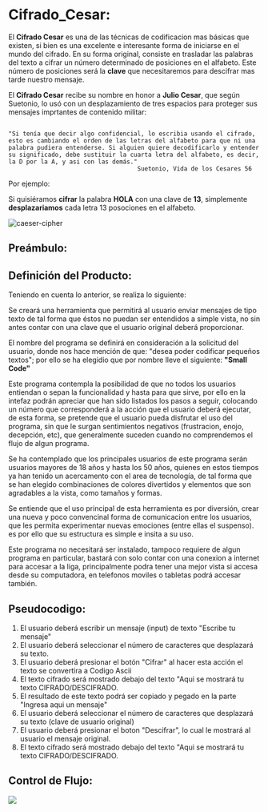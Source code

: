 # Cifrado_Cesar:

El **Cifrado Cesar** es una de las técnicas de codificacion mas básicas que existen, si bien es una excelente e interesante forma de iniciarse en el mundo del cifrado. En su forma original, consiste en trasladar las palabras del texto a cifrar un número determinado de posiciones en el alfabeto. Este número de posiciones será la **clave** que necesitaremos para descifrar mas tarde nuestro mensaje. 

El **Cifrado Cesar** recibe su nombre en honor a **Julio Cesar**, que según Suetonio, lo usó con un desplazamiento de tres espacios para proteger sus mensajes imprtantes de contenido militar:

```text

"Si tenía que decir algo confidencial, lo escribia usando el cifrado,
esto es cambiando el orden de las letras del alfabeto para que ni una
palabra pudiera entenderse. Si alguien quiere decodificarlo y entender
su significado, debe sustituir la cuarta letra del alfabeto, es decir,
la D por la A, y asi con las demás."
									Suetonio, Vida de los Cesares 56
```


Por ejemplo:


Si quisiéramos **cifrar** la palabra **HOLA** con una clave de **13**, simplemente **desplazariamos** cada letra 13 posociones en el alfabeto.


![caeser-cipher](https://erwol.com/wp-content/uploads/2017/04/cifrado-cesar-erwol.jpg)


## Preámbulo:





## Definición del Producto:

Teniendo en cuenta lo anterior, se realiza lo siguiente:

Se  creará una herramienta que permitirá al usuario enviar mensajes de tipo texto de tal forma que éstos no puedan ser entendidos a simple vista, no sin antes contar con una clave que el  usuario original deberá proporcionar.

El nombre del programa se definirá en consideración a la solicitud del usuario, donde nos hace mención de que: "desea poder codificar pequeños textos"; por ello se ha elegidio que por nombre lleve el siguiente: **"Small Code"**

Este programa contempla la posibilidad de que no todos los usuarios entiendan o sepan la funcionalidad y hasta para que sirve, por ello en la intefaz podrán apreciar que han sido listados los pasos a seguir, colocando un número que corresponderá a la acción que el usuario deberá ejecutar, de esta forma, se pretende que el usuario pueda disfrutar el uso del programa, sin que le surgan sentimientos negativos (frustracion, enojo, decepción, etc), que generalmente suceden cuando no comprendemos el flujo de algun programa.

Se ha contemplado que los principales usuarios de este programa serán  usuarios mayores de 18 años y hasta los 50 años, quienes en estos tiempos ya han tenido un  acercamento con el area de tecnología, de tal forma que se han elegido combinaciones de colores divertidos y elementos que son agradables a la vista, como tamaños y formas. 

Se entiende que el uso principal de esta herramienta es por diversión, crear una nueva y poco convencinal forma de comunicacion entre los usuarios, que les permita experimentar nuevas emociones (entre ellas el suspenso). es por ello que su estructura es simple e insita a su uso.

Este programa no necesitará ser instalado, tampoco requiere de algun programa en particular, bastará con solo contar con una conexion a internet para accesar a la liga, principalmente podra tener una mejor vista si accesa desde su computadora, en  telefonos moviles o tabletas podrá accesar también.


## Pseudocodigo:

1. El usuario deberá escribir un  mensaje (input) de texto "Escribe tu mensaje" 
2. El usuario deberá seleccionar el número de caracteres que desplazará su texto.
3. El usuario deberá presionar el botón "Cifrar" al hacer esta acción el texto se convertira a Codigo Ascii
4. El texto cifrado será mostrado debajo del texto "Aqui se mostrará tu texto CIFRADO/DESCIFRADO.
5. El resultado de este texto podrá ser copiado y pegado en la parte "Ingresa aqui un mensaje"
6. El usuario deberá seleccionar el número de caracteres que desplazará su texto (clave de usuario original)
7. El usuario deberá presionar el boton "Descifrar", lo cual le mostrará al usuario el mensaje original.
8. El texto cifrado será mostrado debajo del texto "Aqui se mostrará tu texto CIFRADO/DESCIFRADO.


## Control de Flujo:


<img align="center" src="./imagenes/CF.jpg" />